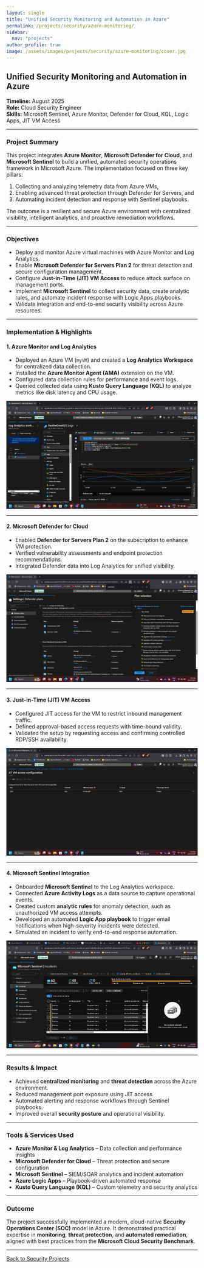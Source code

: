 ```yaml
---
layout: single
title: "Unified Security Monitoring and Automation in Azure"
permalink: /projects/security/azure-monitoring/
sidebar:
  nav: "projects"
author_profile: true
image: /assets/images/projects/security/azure-monitoring/cover.jpg
---
```


## Unified Security Monitoring and Automation in Azure

**Timeline:** August 2025  
**Role:** Cloud Security Engineer  
**Skills:** Microsoft Sentinel, Azure Monitor, Defender for Cloud, KQL, Logic Apps, JIT VM Access

---

### Project Summary

This project integrates **Azure Monitor**, **Microsoft Defender for Cloud**, and **Microsoft Sentinel** to build a unified, automated security operations framework in Microsoft Azure. The implementation focused on three key pillars:  
1. Collecting and analyzing telemetry data from Azure VMs,  
2. Enabling advanced threat protection through Defender for Servers, and  
3. Automating incident detection and response with Sentinel playbooks.  

The outcome is a resilient and secure Azure environment with centralized visibility, intelligent analytics, and proactive remediation workflows.

---

### Objectives

- Deploy and monitor Azure virtual machines with Azure Monitor and Log Analytics.  
- Enable **Microsoft Defender for Servers Plan 2** for threat detection and secure configuration management.  
- Configure **Just-in-Time (JIT) VM Access** to reduce attack surface on management ports.  
- Implement **Microsoft Sentinel** to collect security data, create analytic rules, and automate incident response with Logic Apps playbooks.  
- Validate integration and end-to-end security visibility across Azure resources.

---

### Implementation & Highlights

#### 1. Azure Monitor and Log Analytics
- Deployed an Azure VM (`myVM`) and created a **Log Analytics Workspace** for centralized data collection.  
- Installed the **Azure Monitor Agent (AMA)** extension on the VM.  
- Configured data collection rules for performance and event logs.  
- Queried collected data using **Kusto Query Language (KQL)** to analyze metrics like disk latency and CPU usage.  

![Azure Monitor Dashboard](./assets/images/image13.png)

---

#### 2. Microsoft Defender for Cloud
- Enabled **Defender for Servers Plan 2** on the subscription to enhance VM protection.  
- Verified vulnerability assessments and endpoint protection recommendations.  
- Integrated Defender data into Log Analytics for unified visibility.  

![Defender for Cloud Dashboard](./assets/images/image22.png)

---

#### 3. Just-in-Time (JIT) VM Access
- Configured JIT access for the VM to restrict inbound management traffic.  
- Defined approval-based access requests with time-bound validity.  
- Validated the setup by requesting access and confirming controlled RDP/SSH availability.  

![JIT Access Configuration](./assets/images/image15.png)

---

#### 4. Microsoft Sentinel Integration
- Onboarded **Microsoft Sentinel** to the Log Analytics workspace.  
- Connected **Azure Activity Logs** as a data source to capture operational events.  
- Created custom **analytic rules** for anomaly detection, such as unauthorized VM access attempts.  
- Developed an automated **Logic App playbook** to trigger email notifications when high-severity incidents were detected.  
- Simulated an incident to verify end-to-end response automation.  

![Microsoft Sentinel Overview](./assets/images/image6.png)

---

### Results & Impact

- Achieved **centralized monitoring** and **threat detection** across the Azure environment.  
- Reduced management port exposure using JIT access.  
- Automated alerting and response workflows through Sentinel playbooks.  
- Improved overall **security posture** and operational visibility.  

---

### Tools & Services Used

- **Azure Monitor & Log Analytics** – Data collection and performance insights  
- **Microsoft Defender for Cloud** – Threat protection and secure configuration  
- **Microsoft Sentinel** – SIEM/SOAR analytics and incident automation  
- **Azure Logic Apps** – Playbook-driven automated response  
- **Kusto Query Language (KQL)** – Custom telemetry and security analytics  

---

### Outcome

The project successfully implemented a modern, cloud-native **Security Operations Center (SOC)** model in Azure. It demonstrated practical expertise in **monitoring**, **threat protection**, and **automated remediation**, aligned with best practices from the **Microsoft Cloud Security Benchmark**.

---

[Back to Security Projects](/projects/security/)
